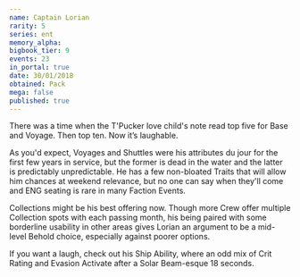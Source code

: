 ```yaml
---
name: Captain Lorian
rarity: 5
series: ent
memory_alpha:
bigbook_tier: 9
events: 23
in_portal: true
date: 30/01/2018
obtained: Pack
mega: false
published: true
---
```


There was a time when the T'Pucker love child's note read top five for Base and Voyage. Then top ten. Now it’s laughable.

As you'd expect, Voyages and Shuttles were his attributes du jour for the first few years in service, but the former is dead in the water and the latter is predictably unpredictable. He has a few non-bloated Traits that will allow him chances at weekend relevance, but no one can say when they'll come and ENG seating is rare in many Faction Events.

Collections might be his best offering now. Though more Crew offer multiple Collection spots with each passing month, his being paired with some borderline usability in other areas gives Lorian an argument to be a mid-level Behold choice, especially against poorer options. 

If you want a laugh, check out his Ship Ability, where an odd mix of Crit Rating and Evasion Activate after a Solar Beam-esque 18 seconds.
